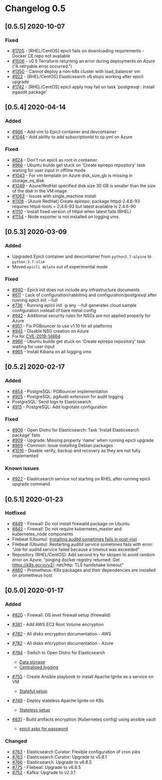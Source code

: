 # Changelog 0.5

## [0.5.5] 2020-10-07

### Fixed

- [#1705](https://github.com/epiphany-platform/epiphany/issues/1705) - [RHEL/CentOS] epicli fails on downloading requirements - Docker CE repo not available
- [#1506](https://github.com/epiphany-platform/epiphany/issues/1506) - v0.5 Terraform returning an error during deployments on Azure ("A retryable error occurred.")
- [#1350](https://github.com/epiphany-platform/epiphany/issues/1350) - Cannot deploy a non-k8s cluster with load\_balancer vm
- [#922](https://github.com/epiphany-platform/epiphany/issues/922) - [RHEL/CentOS] Elasticsearch v6 stops working after epicli upgrade
- [#1742](https://github.com/epiphany-platform/epiphany/issues/1742) - [RHEL/CentOS] epicli apply may fail on task 'postgresql : Install pgaudit package'

## [0.5.4] 2020-04-14

### Added

- [#986](https://github.com/epiphany-platform/epiphany/issues/986) - Add vim to Epicli container and devcontainer
- [#1044](https://github.com/epiphany-platform/epiphany/issues/1044) - Add ability to add subscriptionId to sp.yml on Azure

### Fixed

- [#624](https://github.com/epiphany-platform/epiphany/issues/624) - Don't run epicli as root in container
- [#966](https://github.com/epiphany-platform/epiphany/issues/966) - Ubuntu builds get stuck on 'Create epirepo repository' task waiting for user input in offline mode
- [#1043](https://github.com/epiphany-platform/epiphany/issues/1043) - For vm template on Azure disk_size_gb is missing in storage_os_disk
- [#1049](https://github.com/epiphany-platform/epiphany/issues/1049) - Azure/RedHat specified disk size 30 GB is smaller than the size of the disk in the VM image
- [#1063](https://github.com/epiphany-platform/epiphany/issues/1063) - Issues with single_machine install
- [#1108](https://github.com/epiphany-platform/epiphany/issues/1108) - [Azure RedHat] Create epirepo: package httpd-2.4.6-93 requires httpd-tools = 2.4.6-93 but latest available is 2.4.6-90
- [#1110](https://github.com/epiphany-platform/epiphany/issues/1110) - Install fixed version of httpd when latest fails (RHEL)
- [#1154](https://github.com/epiphany-platform/epiphany/issues/1154) - Node exporter is not installed on logging vms

## [0.5.3] 2020-03-09

### Added

- Upgraded Epicli container and devcontainer from `python3.7-alpine` to `python:3.7-slim`
- Moved `epicli delete` out of experimental mode

### Fixed

- [#940](https://github.com/epiphany-platform/epiphany/issues/940) - Epicli init does not include any infrastructure documents
- [#611](https://github.com/epiphany-platform/epiphany/issues/611) - Lack of configuration/rabbitmq and configuration/postgresql after running epicli init --full
- [#736](https://github.com/epiphany-platform/epiphany/issues/736) - Running epicli init -p any --full generates cloud sample configuration instead of bare metal config
- [#942](https://github.com/epiphany-platform/epiphany/issues/942) - Additional security rules for NSGs are not applied properly for Azure
- [#951](https://github.com/epiphany-platform/epiphany/issues/951) - Fix PGBouncer to use v1.10 for all platforms
- [#945](https://github.com/epiphany-platform/epiphany/issues/945) - Disable NSG creation on Azure
- Fix for [CVE-2019-14864](https://cve.mitre.org/cgi-bin/cvename.cgi?name=CVE-2019-14864)
- [#966](https://github.com/epiphany-platform/epiphany/issues/966) - Ubuntu builds get stuck on 'Create epirepo repository' task waiting for user input
- [#965](https://github.com/epiphany-platform/epiphany/issues/965) - Install Kibana on all logging vms

## [0.5.2] 2020-02-17

### Added

- [#854](https://github.com/epiphany-platform/epiphany/issues/854) - PostgreSQL: PGBouncer implementation
- [#905](https://github.com/epiphany-platform/epiphany/pull/905) - PostgreSQL: pgAudit extension for audit logging
- PostgreSQL: Send logs to Elasticsearch
- [#915](https://github.com/epiphany-platform/epiphany/pull/915) - PostgreSQL: Add logrotate configuration

### Fixed

- [#906](https://github.com/epiphany-platform/epiphany/issues/906) - Open Distro for Elasticsearch: Task 'Install Elasticsearch package' fails
- [#909](https://github.com/epiphany-platform/epiphany/issues/909) - Upgrade: Missing property 'name' when running epicli upgrade
- [#869](https://github.com/epiphany-platform/epiphany/issues/869) - Common: Issue installing Debian packages
- [#1016](https://github.com/epiphany-platform/epiphany/issues/1016) - Disable verify, backup and recovery as they are not fully implemented

### Known issues

- [#922](https://github.com/epiphany-platform/epiphany/issues/922) - Elasticsearch service not starting on RHEL after running epicli upgrade command

## [0.5.1] 2020-01-23

### Hotfixed

- [#849](https://github.com/epiphany-platform/epiphany/issues/849) - Firewall: Do not install firewalld package on Ubuntu
- [#842](https://github.com/epiphany-platform/epiphany/issues/842) - Firewall: Do not require kubernetes_master and kubernetes_node components
- Filebeat (Ubuntu): [Installing auditd sometimes fails in post-inst](https://bugs.launchpad.net/ubuntu/+source/auditd/+bug/1848330)
- Filebeat (Ubuntu): Restarting auditd service sometimes fails with error: "Job for auditd.service failed because a timeout was exceeded"
- Repository (RHEL/CentOS): Add second try for skopeo to avoid random error on Azure: "pinging docker registry returned: Get https://k8s.gcr.io/v2/: net/http: TLS handshake timeout"
- [#860](https://github.com/epiphany-platform/epiphany/issues/860) - Prometheus: K8s packages and their dependencies are installed on prometheus host

## [0.5.0] 2020-01-17

### Added

- [#820](https://github.com/epiphany-platform/epiphany/pull/820) - Firewall: OS level firewall setup (firewalld)
- [#381](https://github.com/epiphany-platform/epiphany/issues/381) - Add AWS EC2 Root Volume encryption
- [#782](https://github.com/epiphany-platform/epiphany/issues/781) - All disks encryption documentation - AWS
- [#782](https://github.com/epiphany-platform/epiphany/issues/782) - All disks encryption documentation - Azure
- [#784](https://github.com/epiphany-platform/epiphany/issues/784) - Switch to Open Distro for Elasticsearch
  - [Data storage](/docs/home/howto/DATABASES.md#how-to-start-working-with-opendistro-for-elasticsearch)
  - [Centralized logging](/docs/home/howto/LOGGING.md#centralized-logging-setup)

- [#755](https://github.com/epiphany-platform/epiphany/issues/755) - Create Ansible playbook to install Apache Ignite as a service on VM
  - [Stateful setup](/docs/home/howto/DATABASES.md#how-to-start-working-with-apache-ignite-stateful-setup)
- [#749](https://github.com/epiphany-platform/epiphany/issues/749) - Deploy stateless Apache Ignite on K8s
  - [Stateless setup](/docs/home/howto/DATABASES.md#how-to-start-working-with-apache-ignite-stateless-setup)
- [#831](https://github.com/epiphany-platform/epiphany/issues/831) - Build artifacts encryption (Kubernetes config) using ansible vault
  - [epicli asks for password](/docs/home/howto/SECURITY.md#how-to-run-epicli-with-password)

### Changed

- [#763](https://github.com/epiphany-platform/epiphany/pull/763) - Elasticsearch Curator: Flexible configuration of cron jobs
- [#763](https://github.com/epiphany-platform/epiphany/pull/763) - Elasticsearch Curator: Upgrade to v5.8.1
- [#766](https://github.com/epiphany-platform/epiphany/issues/766) - Elasticsearch: Upgrade to v6.8.5
- [#775](https://github.com/epiphany-platform/epiphany/issues/775) - Filebeat: Upgrade to v6.8.5
- [#752](https://github.com/epiphany-platform/epiphany/pull/752) - Kafka: Upgrade to v2.3.1
